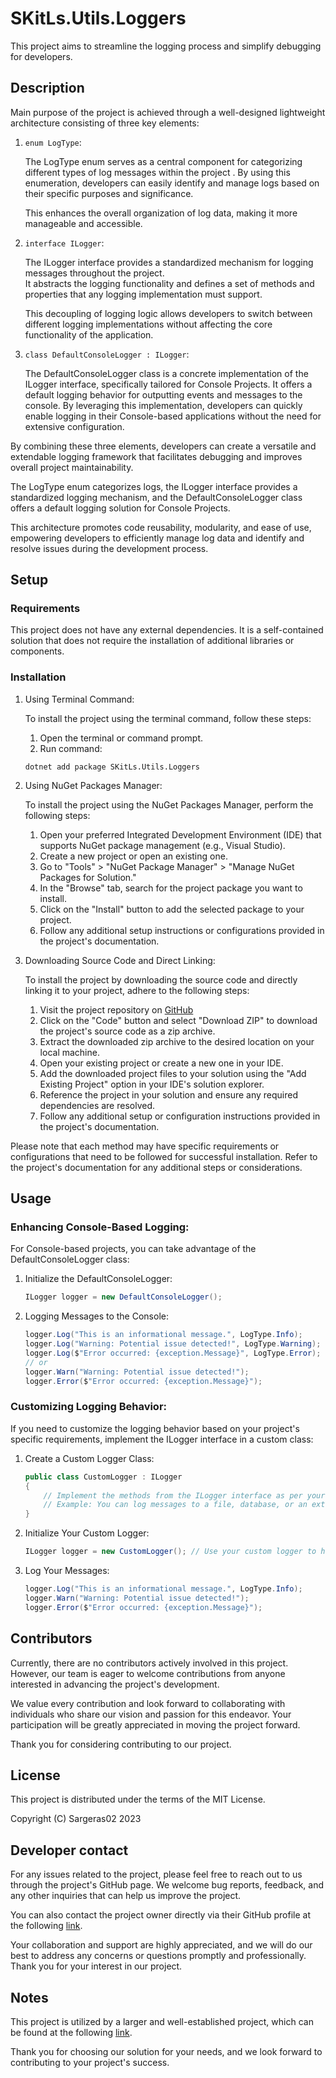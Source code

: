# SKitLs.Utils.Loggers

This project aims to streamline the logging process and simplify debugging for developers.

## Description

Main purpose of the project is achieved through a well-designed lightweight architecture consisting of three key elements:

1. `enum LogType`:
	
	The LogType enum serves as a central component for categorizing different types of log messages within the project	.
By using this enumeration, developers can easily identify and manage logs based on their specific purposes and significance.
	
	This enhances the overall organization of log data, making it more manageable and accessible.

2. `interface ILogger`:
   
	The ILogger interface provides a standardized mechanism for logging messages throughout the project.					
It abstracts the logging functionality and defines a set of methods and properties that any logging implementation must support.

	This decoupling of logging logic allows developers to switch between different logging implementations without affecting the core functionality of the application.

3. `class DefaultConsoleLogger : ILogger`:
   
	The DefaultConsoleLogger class is a concrete implementation of the ILogger interface, specifically tailored for Console Projects.
It offers a default logging behavior for outputting events and messages to the console.
By leveraging this implementation, developers can quickly enable logging in their Console-based applications without the need for extensive configuration.

By combining these three elements, developers can create a versatile and extendable logging framework that facilitates debugging
and improves overall project maintainability.

The LogType enum categorizes logs, the ILogger interface provides a standardized logging mechanism, and the DefaultConsoleLogger class offers a default logging solution for Console Projects.

This architecture promotes code reusability, modularity, and ease of use, empowering developers to efficiently manage log data and identify and resolve issues during the development process.

## Setup

### Requirements

This project does not have any external dependencies.
It is a self-contained solution that does not require the installation of additional libraries or components.

### Installation

1. Using Terminal Command:
    
    To install the project using the terminal command, follow these steps:

    1. Open the terminal or command prompt.
    2. Run command:
    
    ```
    dotnet add package SKitLs.Utils.Loggers
    ```

2. Using NuGet Packages Manager:

    To install the project using the NuGet Packages Manager, perform the following steps:

    1. Open your preferred Integrated Development Environment (IDE) that supports NuGet package management (e.g., Visual Studio).
    2. Create a new project or open an existing one.
    3. Go to "Tools" > "NuGet Package Manager" > "Manage NuGet Packages for Solution."
    4. In the "Browse" tab, search for the project package you want to install.
    5. Click on the "Install" button to add the selected package to your project.
    5. Follow any additional setup instructions or configurations provided in the project's documentation.

3. Downloading Source Code and Direct Linking:

    To install the project by downloading the source code and directly linking it to your project, adhere to the following steps:

    1. Visit the project repository on [GitHub](https://github.com/Sargeras02/SKitLs.Utils.Loggers.git)
    2. Click on the "Code" button and select "Download ZIP" to download the project's source code as a zip archive.
    3. Extract the downloaded zip archive to the desired location on your local machine.
    4. Open your existing project or create a new one in your IDE.
    5. Add the downloaded project files to your solution using the "Add Existing Project" option in your IDE's solution explorer.
    6. Reference the project in your solution and ensure any required dependencies are resolved.
    7. Follow any additional setup or configuration instructions provided in the project's documentation.

Please note that each method may have specific requirements or configurations that need to be followed for successful installation.
Refer to the project's documentation for any additional steps or considerations.

## Usage

### Enhancing Console-Based Logging:

For Console-based projects, you can take advantage of the DefaultConsoleLogger class:

1. Initialize the DefaultConsoleLogger:

    ```C#
    ILogger logger = new DefaultConsoleLogger();
    ```

2. Logging Messages to the Console:

    ```C#
    logger.Log("This is an informational message.", LogType.Info);
    logger.Log("Warning: Potential issue detected!", LogType.Warning);
    logger.Log($"Error occurred: {exception.Message}", LogType.Error);
    // or
    logger.Warn("Warning: Potential issue detected!");
    logger.Error($"Error occurred: {exception.Message}");
    ```

### Customizing Logging Behavior:

If you need to customize the logging behavior based on your project's specific requirements,
implement the ILogger interface in a custom class:

1. Create a Custom Logger Class:

    ```C#
    public class CustomLogger : ILogger
    {
        // Implement the methods from the ILogger interface as per your custom logging needs.
        // Example: You can log messages to a file, database, or an external service.
    }
    ```
2. Initialize Your Custom Logger:

    ```C#
    ILogger logger = new CustomLogger(); // Use your custom logger to handle logging in your project.
    ```

3. Log Your Messages:

    ```C#
    logger.Log("This is an informational message.", LogType.Info);
    logger.Warn("Warning: Potential issue detected!");
    logger.Error($"Error occurred: {exception.Message}");
    ```

## Contributors

Currently, there are no contributors actively involved in this project.
However, our team is eager to welcome contributions from anyone interested in advancing the project's development.

We value every contribution and look forward to collaborating with individuals who share our vision and passion for this endeavor.
Your participation will be greatly appreciated in moving the project forward.

Thank you for considering contributing to our project.

## License

This project is distributed under the terms of the MIT License.

Copyright (C) Sargeras02 2023

## Developer contact

For any issues related to the project, please feel free to reach out to us through the project's GitHub page.
We welcome bug reports, feedback, and any other inquiries that can help us improve the project.

You can also contact the project owner directly via their GitHub profile at the following [link](https://github.com/Sargeras02).

Your collaboration and support are highly appreciated, and we will do our best to address any concerns or questions promptly and professionally.
Thank you for your interest in our project.

## Notes

This project is utilized by a larger and well-established project, which can be found at the following [link](https://github.com/Sargeras02/SKitLs.Bots.Telegram.git).

Thank you for choosing our solution for your needs, and we look forward to contributing to your project's success.
